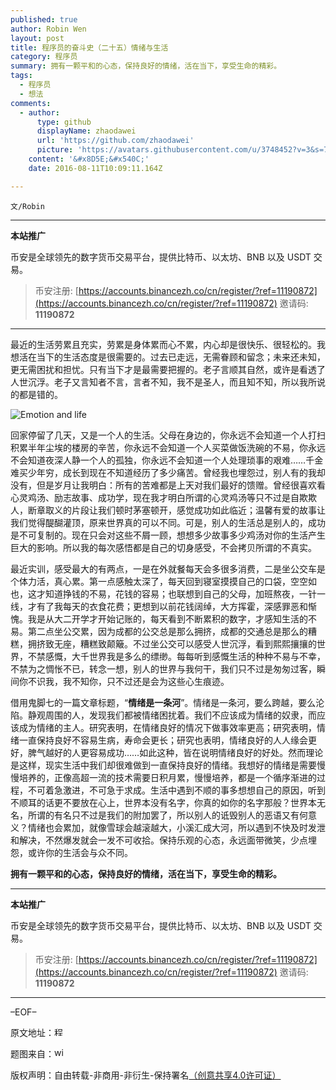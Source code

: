 ```yaml
---
published: true
author: Robin Wen
layout: post
title: 程序员的奋斗史（二十五）情绪与生活
category: 程序员
summary: 拥有一颗平和的心态，保持良好的情绪，活在当下，享受生命的精彩。
tags:
  - 程序员
  - 想法
comments:
  - author:
      type: github
      displayName: zhaodawei
      url: 'https://github.com/zhaodawei'
      picture: 'https://avatars.githubusercontent.com/u/3748452?v=3&s=73'
    content: '&#x8D5E;&#x540C;'
    date: 2016-08-11T10:09:11.164Z

---
```


`文/Robin`

***

**本站推广**

币安是全球领先的数字货币交易平台，提供比特币、以太坊、BNB 以及 USDT 交易。

> 币安注册: [https://accounts.binancezh.co/cn/register/?ref=11190872](https://accounts.binancezh.co/cn/register/?ref=11190872)
> 邀请码: **11190872**

***

最近的生活劳累且充实，劳累是身体累而心不累，内心却是很快乐、很轻松的。我想活在当下的生活态度是很需要的。过去已走远，无需眷顾和留念；未来还未知，更无需困扰和担忧。只有当下才是最需要把握的。老子言顺其自然，或许是看透了人世沉浮。老子又言知者不言，言者不知，我不是圣人，而且知不知，所以我所说的都是错的。

![Emotion and life](https://cdn.dbarobin.com/XHsydOH.jpg)

回家停留了几天，又是一个人的生活。父母在身边的，你永远不会知道一个人打扫积累半年尘埃的楼房的辛苦，你永远不会知道一个人买菜做饭洗碗的不易，你永远不会知道夜深人静一个人的孤独，你永远不会知道一个人处理琐事的艰难……千金难买少年穷，成长到现在不知道经历了多少痛苦。曾经我也埋怨过，别人有的我却没有，但是岁月让我明白：所有的苦难都是上天对我们最好的馈赠。曾经很喜欢看心灵鸡汤、励志故事、成功学，现在我才明白所谓的心灵鸡汤等只不过是自欺欺人，断章取义的片段让我们顿时茅塞顿开，感觉成功如此临近；温馨有爱的故事让我们觉得醍醐灌顶，原来世界真的可以不同。可是，别人的生活总是别人的，成功是不可复制的。现在只会对这些不屑一顾，想想多少故事多少鸡汤对你的生活产生巨大的影响。所以我的每次感悟都是自己的切身感受，不会拷贝所谓的不真实。

最近实训，感受最大的有两点，一是在外就餐每天会多很多消费，二是坐公交车是个体力活，真心累。第一点感触太深了，每天回到寝室摸摸自己的口袋，空空如也，这才知道挣钱的不易，花钱的容易；也联想到自己的父母，加班熬夜，一针一线，才有了我每天的衣食花费；更想到以前花钱阔绰，大方挥霍，深感罪恶和惭愧。我是从大二开学才开始记账的，每天看到不断累积的数字，才感知生活的不易。第二点坐公交累，因为成都的公交总是那么拥挤，成都的交通总是那么的糟糕，拥挤致无座，糟糕致颠簸。不过坐公交可以感受人世沉浮，看到熙熙攘攘的世界，不禁感慨，大千世界我是多么的缥缈。每每听到感慨生活的种种不易与不幸，不禁为之惆怅不已，转念一想，别人的世界与我何干，我们只不过是匆匆过客，瞬间你不识我，我不知你，只不过还是会为这些心生痕迹。

借用鬼脚七的一篇文章标题，“**情绪是一条河**”。情绪是一条河，要么跨越，要么沦陷。静观周围的人，发现我们都被情绪困扰着。我们不应该成为情绪的奴隶，而应该成为情绪的主人。研究表明，在情绪良好的情况下做事效率更高；研究表明，情绪一直保持良好不容易生病，寿命会更长；研究也表明，情绪良好的人人缘会更好，脾气越好的人更容易成功……如此这种，皆在说明情绪良好的好处。然而理论是这样，现实生活中我们却很难做到一直保持良好的情绪。我想好的情绪是需要慢慢培养的，正像高超一流的技术需要日积月累，慢慢培养，都是一个循序渐进的过程，不可着急激进，不可急于求成。生活中遇到不顺的事多想想自己的原因，听到不顺耳的话更不要放在心上，世界本没有名字，你真的如你的名字那般？世界本无名，所谓的有名只不过是我们的附加罢了，所以别人的诋毁别人的恶语又有何意义？情绪也会累加，就像雪球会越滚越大，小溪汇成大河，所以遇到不快及时发泄和解决，不然爆发就会一发不可收拾。保持乐观的心态，永远面带微笑，少点埋怨，或许你的生活会与众不同。

**拥有一颗平和的心态，保持良好的情绪，活在当下，享受生命的精彩。**

***

**本站推广**

币安是全球领先的数字货币交易平台，提供比特币、以太坊、BNB 以及 USDT 交易。

> 币安注册: [https://accounts.binancezh.co/cn/register/?ref=11190872](https://accounts.binancezh.co/cn/register/?ref=11190872)
> 邀请码: **11190872**

***

–EOF–

原文地址：<a href="http://blog.csdn.net/justdb/article/details/9385547" target="_blank"><img src="https://cdn.dbarobin.com/BROigUO.jpg" title="程序员的奋斗史（二十五）情绪与生活" height="16px" width="16px" border="0" alt="程序员的奋斗史（二十五）情绪与生活" /></a>

题图来自：<a href="http://www.wikihow.com/Gain-Control-of-Your-Emotions" target="_blank"><img src="https://cdn.dbarobin.com/jKrofsc.png" title="wikihow" height="16px" width="16px" border="0" alt="wikihow" /></a>

版权声明：自由转载-非商用-非衍生-保持署名<a href="http://creativecommons.org/licenses/by-nc-nd/4.0/deed.zh" target="_blank">（创意共享4.0许可证）</a>
